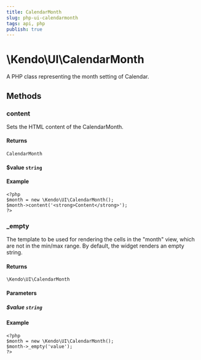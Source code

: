 ```yaml
---
title: CalendarMonth
slug: php-ui-calendarmonth
tags: api, php
publish: true
---
```


# \Kendo\UI\CalendarMonth

A PHP class representing the month setting of Calendar.


## Methods

### content

Sets the HTML content of the CalendarMonth.

#### Returns

`CalendarMonth`

#### $value `string`

#### Example

    <?php
    $month = new \Kendo\UI\CalendarMonth();
    $month->content('<strong>Content</strong>');
    ?>


### _empty
The template to be used for rendering the cells in the "month" view, which are not in the min/max range.
 By default, the widget renders an empty string.

#### Returns
`\Kendo\UI\CalendarMonth`

#### Parameters

##### $value `string`



#### Example 
    <?php
    $month = new \Kendo\UI\CalendarMonth();
    $month->_empty('value');
    ?>

 
